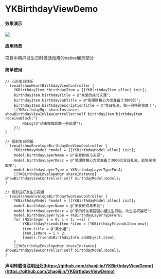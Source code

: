 # YKBirthdayViewDemo

#### 效果演示

![](https://github.com/zhaojijin/YKBirthdayViewDemo/blob/master/Birthday2.gif)

#### 应用场景

项目中用户过生日时做活动用的native展示部分

#### 简单使用

```
// 心形生日快乐
- (void)showHeartBirthdayViewController {
    YKBirthdayItem *birthdayItem = [[YKBirthdayItem alloc] init];
    birthdayItem.birthdayTitle = @"亲爱的戎马天涯";
    birthdayItem.birthdaySubTitle = @"简理财精心为您准备了3000元";
    birthdayItem.birthdayDescriptionTitle = @"生日礼金，和一份特别惊喜！";
    [[YKBirthdayMgr shareInstance] showBirthdayViewInViewController:self birthdayItem:birthdayItem receiveBlock:^{
        NSLog(@"动画完成后做一些处理");
    }];
}

// 信封生日祝福
- (void)showEnvelopeBirthdayOneViewController {
    YKBirthdayModel *model = [[YKBirthdayModel alloc] init];
    model.birthdayLayerName = @"亲爱的戎马天涯";
    model.birthdayLayerDesc = @"简理财精心为您准备了3000元生日礼金，赶快来领取吧";
    model.birthdayLayerType = YKBirthdayLayerTypeForA;
    [[YKBirthdayEnvelopeMgr shareInstance] showBirthdayViewController:self birthdayModel:model];
}

// 信封送好友生日祝福
- (void)showEnvelopeBirthdayTwoViewController {
    YKBirthdayModel *model = [[YKBirthdayModel alloc] init];
    model.birthdayLayerName = @"亲爱的戎马天涯";
    model.birthdayLayerDesc = @"您的好友高圆圆小姐过生日啦，快去送祝福吧";
    model.birthdayLayerType = YKBirthdayLayerTypeForB;
    for (NSInteger i = 0; i < 1; ++i) {
        YKBirthdayFriendsItem *item = [YKBirthdayFriendsItem new];
        item.title = @"高小姐";
        item.isMore = i > 2;
        [model.friendsBirthdayInfo addObject:item];
    }
    [[YKBirthdayEnvelopeMgr shareInstance] showBirthdayViewController:self birthdayModel:model];
}

```
#### 声明转载请注明出处[https://github.com/zhaojijin/YKBirthdayViewDemo](https://github.com/zhaojijin/YKBirthdayViewDemo)
 
